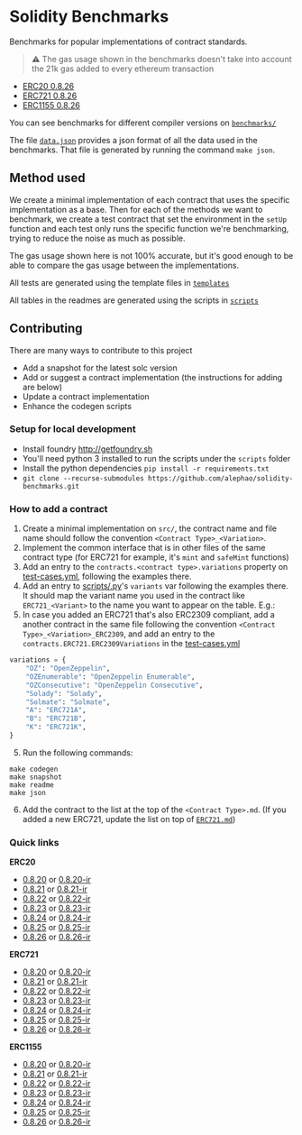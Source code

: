 # Solidity Benchmarks

Benchmarks for popular implementations of contract standards.

> ⚠️ The gas usage shown in the benchmarks doesn't take into account the 21k gas added to every ethereum transaction

- [ERC20 0.8.26](benchmarks/0.8.26/ERC20.md)
- [ERC721 0.8.26](benchmarks/0.8.26/ERC721.md)
- [ERC1155 0.8.26](benchmarks/0.8.26/ERC1155.md)

You can see benchmarks for different compiler versions on [`benchmarks/`](benchmarks)

The file [`data.json`](data.json) provides a json format of all the data used in the benchmarks. That file is generated by running the command `make json`.

## Method used

We create a minimal implementation of each contract that uses the specific implementation as a base. Then for each of the methods we want to benchmark, we create a test contract that set the environment in the `setUp` function and each test only runs the specific function we're benchmarking, trying to reduce the noise as much as possible.

The gas usage shown here is not 100% accurate, but it's good enough to be able to compare the gas usage between the implementations.

All tests are generated using the template files in [`templates`](templates)

All tables in the readmes are generated using the scripts in [`scripts`](scripts)

## Contributing

There are many ways to contribute to this project

- Add a snapshot for the latest solc version
- Add or suggest a contract implementation (the instructions for adding are below)
- Update a contract implementation
- Enhance the codegen scripts

### Setup for local development

- Install foundry http://getfoundry.sh
- You'll need python 3 installed to run the scripts under the `scripts` folder
- Install the python dependencies `pip install -r requirements.txt`
- `git clone --recurse-submodules https://github.com/alephao/solidity-benchmarks.git`

### How to add a contract

1. Create a minimal implementation on `src/`, the contract name and file name should follow the convention `<Contract Type>_<Variation>`.
2. Implement the common interface that is in other files of the same contract type (for ERC721 for example, it's `mint` and `safeMint` functions)
3. Add an entry to the `contracts.<contract type>.variations` property on [test-cases.yml](test-cases.yml), following the examples there.
4. Add an entry to [scripts/<contract type>.py](scripts)'s `variants` var following the examples there. It should map the variant name you used in the contract like `ERC721_<Variant>` to the name you want to appear on the table. E.g.:
5. In case you added an ERC721 that's also ERC2309 compliant, add a another contract in the same file following the convention `<Contract Type>_<Variation>_ERC2309`, and add an entry to the `contracts.ERC721.ERC2309Variations` in the [test-cases.yml](test-cases.yml)

```python
variations = {
    "OZ": "OpenZeppelin",
    "OZEnumerable": "OpenZeppelin Enumerable",
    "OZConsecutive": "OpenZeppelin Consecutive",
    "Solady": "Solady",
    "Solmate": "Solmate",
    "A": "ERC721A",
    "B": "ERC721B",
    "K": "ERC721K",
}
```


5. Run the following commands:

```console
make codegen
make snapshot
make readme
make json
```


6. Add the contract to the list at the top of the `<Contract Type>.md`. (If you added a new ERC721, update the list on top of [`ERC721.md`](benchmarks/0.8.26/ERC721.md))

### Quick links

**ERC20**

* [0.8.20](benchmarks/0.8.20/ERC20.md) or [0.8.20-ir](benchmarks/0.8.20-via-ir/ERC20.md)
* [0.8.21](benchmarks/0.8.21/ERC20.md) or [0.8.21-ir](benchmarks/0.8.21-via-ir/ERC20.md)
* [0.8.22](benchmarks/0.8.22/ERC20.md) or [0.8.22-ir](benchmarks/0.8.22-via-ir/ERC20.md)
* [0.8.23](benchmarks/0.8.23/ERC20.md) or [0.8.23-ir](benchmarks/0.8.23-via-ir/ERC20.md)
* [0.8.24](benchmarks/0.8.24/ERC20.md) or [0.8.24-ir](benchmarks/0.8.24-via-ir/ERC20.md)
* [0.8.25](benchmarks/0.8.25/ERC20.md) or [0.8.25-ir](benchmarks/0.8.25-via-ir/ERC20.md)
* [0.8.26](benchmarks/0.8.26/ERC20.md) or [0.8.26-ir](benchmarks/0.8.26-via-ir/ERC20.md)


**ERC721**

* [0.8.20](benchmarks/0.8.20/ERC721.md) or [0.8.20-ir](benchmarks/0.8.20-via-ir/ERC721.md)
* [0.8.21](benchmarks/0.8.21/ERC721.md) or [0.8.21-ir](benchmarks/0.8.21-via-ir/ERC721.md)
* [0.8.22](benchmarks/0.8.22/ERC721.md) or [0.8.22-ir](benchmarks/0.8.22-via-ir/ERC721.md)
* [0.8.23](benchmarks/0.8.23/ERC721.md) or [0.8.23-ir](benchmarks/0.8.23-via-ir/ERC721.md)
* [0.8.24](benchmarks/0.8.24/ERC721.md) or [0.8.24-ir](benchmarks/0.8.24-via-ir/ERC721.md)
* [0.8.25](benchmarks/0.8.25/ERC721.md) or [0.8.25-ir](benchmarks/0.8.25-via-ir/ERC721.md)
* [0.8.26](benchmarks/0.8.26/ERC721.md) or [0.8.26-ir](benchmarks/0.8.26-via-ir/ERC721.md)


**ERC1155**

* [0.8.20](benchmarks/0.8.20/ERC1155.md) or [0.8.20-ir](benchmarks/0.8.20-via-ir/ERC1155.md)
* [0.8.21](benchmarks/0.8.21/ERC1155.md) or [0.8.21-ir](benchmarks/0.8.21-via-ir/ERC1155.md)
* [0.8.22](benchmarks/0.8.22/ERC1155.md) or [0.8.22-ir](benchmarks/0.8.22-via-ir/ERC1155.md)
* [0.8.23](benchmarks/0.8.23/ERC1155.md) or [0.8.23-ir](benchmarks/0.8.23-via-ir/ERC1155.md)
* [0.8.24](benchmarks/0.8.24/ERC1155.md) or [0.8.24-ir](benchmarks/0.8.24-via-ir/ERC1155.md)
* [0.8.25](benchmarks/0.8.25/ERC1155.md) or [0.8.25-ir](benchmarks/0.8.25-via-ir/ERC1155.md)
* [0.8.26](benchmarks/0.8.26/ERC1155.md) or [0.8.26-ir](benchmarks/0.8.26-via-ir/ERC1155.md)

